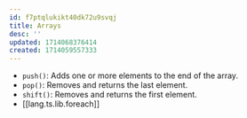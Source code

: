 ```yaml
---
id: f7ptqlukikt40dk72u9svqj
title: Arrays
desc: ''
updated: 1714068376414
created: 1714059557333
---
```


- `push()`: Adds one or more elements to the end of the array.
- `pop()`: Removes and returns the last element.
- `shift()`: Removes and returns the first element.
- [[lang.ts.lib.foreach]]